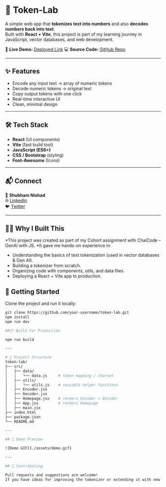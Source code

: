 # 🧩 Token-Lab

A simple web app that **tokenizes text into numbers** and also **decodes numbers back into text**.  
Built with **React + Vite**, this project is part of my learning journey in JavaScript, vector databases, and web development.

🔗 **Live Demo:** [Deployed Link](https://token-lab.onrender.com/)
💻 **Source Code:** [GitHub Repo](https://github.com/codewithshubham-tech/Token-Lab.git)

---

## ✨ Features
- Encode any input text → array of numeric tokens
- Decode numeric tokens → original text
- Copy output tokens with one click
- Real-time interactive UI
- Clean, minimal design

---

## 🛠️ Tech Stack
- **React** (UI components)
- **Vite** (fast build tool)
- **JavaScript (ES6+)**
- **CSS / Bootstrap** (styling)
- **Font-Awesome** (Icons)

---

## 📬 Connect

👤 **Shubham Nishad**  
🌐 [LinkedIn](https://www.linkedin.com/in/shubham-nishad-936091328/)  
🐦 [Twitter](https://x.com/Shubham11268506)

---

## 🧑‍💻 Why I Built This

*This project was created as part of my Cohort assignment with ChaiCode – GenAI with JS.
*It gave me hands-on experience in:
  * Understanding the basics of text tokenization (used in vector databases & Gen AI).
  * Building a tokenizer from scratch.
  * Organizing code with components, utils, and data files.
  * Deploying a React + Vite app to production.

## 🚀 Getting Started

Clone the project and run it locally:

```bash
git clone https://github.com/your-username/token-lab.git
npm install
npm run dev

##📦 Build for Production

npm run build

---

# 📂 Project Structure
token-lab/
├── src/  
│   ├── data/
│   │   └── data.js     # token mapping / charset
│   ├── utils/
│   │   └── utils.js    # reusable helper functions
│   ├── Encoder.jsx
│   ├── Decoder.jsx
│   ├── Homepage.jsx    # renders Encoder + Decoder
│   ├── App.jsx         # renders Homepage
│   ├── main.jsx
├── index.html
├── package.json
└── README.md

---

## 📸 Demo Preview

![Demo GIF](./assets/demo.gif)

---

## 🤝 Contributing

Pull requests and suggestions are welcome!
If you have ideas for improving the tokenizer or extending it with new features, feel free to open an issue.



